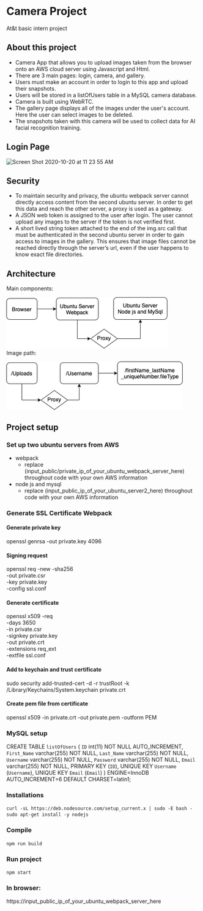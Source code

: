 # Camera Project
At&t basic intern project
## About this project
* Camera App that allows you to upload images taken from the browser onto an AWS cloud server using Javascript and Html.
* There are 3 main pages: login, camera, and gallery.
* Users must make an account in order to login to this app and upload their snapshots.
* Users will be stored in a listOfUsers table in a MySQL camera database.
* Camera is built using WebRTC.
* The gallery page displays all of the images under the user's account. Here the user can select images to be deleted.
* The snapshots taken with this camera will be used to collect data for AI facial recognition training.

## Login Page
<img width="508" alt="Screen Shot 2020-10-20 at 11 23 55 AM" src="https://user-images.githubusercontent.com/69057964/104542147-f708e780-55f0-11eb-95dd-fe3a193db5af.png">

## Security
* To maintain security and privacy, the ubuntu webpack server cannot directly access content from the second ubuntu server. In order to get this data and reach the other server, a proxy is used as a gateway.
* A JSON web token is assigned to the user after login. The user cannot upload any images to the server if the token is not verified first.
* A short lived string token attached to the end of the img.src call that must be authenticated in the second ubuntu server in order to gain access to images in the gallery. This ensures that image files cannot be reached directly through the server’s url, even if the user happens to know exact file directories. 

## Architecture
Main components:  
  
![Diagram](https://github.com/maggiezhou06/camera/blob/master/ubuntu_webpack_server/architecture.png)  
Image path:  
  
![Diagram](https://github.com/maggiezhou06/camera/blob/master/ubuntu_webpack_server/image_path.png)


## Project setup

### Set up two ubuntu servers from AWS
* webpack
  * replace (input_public/private_ip_of_your_ubuntu_webpack_server_here) throughout code with your own AWS information
* node js and mysql
  * replace (input_public_ip_of_your_ubuntu_server2_here) throughout code with your own AWS information

### Generate SSL Certificate Webpack
#### Generate private key
openssl genrsa -out private.key 4096
#### Signing request
openssl req -new -sha256 \
    -out private.csr \
    -key private.key \
    -config ssl.conf 
#### Generate certificate
openssl x509 -req \
    -days 3650 \
    -in private.csr \
    -signkey private.key \
    -out private.crt \
    -extensions req_ext \
    -extfile ssl.conf
#### Add to keychain and trust certificate
sudo security add-trusted-cert -d -r trustRoot -k /Library/Keychains/System.keychain private.crt
#### Create pem file from certificate
openssl x509 -in private.crt -out private.pem -outform PEM

### MySQL setup
CREATE TABLE `listOfUsers` (
  `ID` int(11) NOT NULL AUTO_INCREMENT,
  `First_Name` varchar(255) NOT NULL,
  `Last_Name` varchar(255) NOT NULL,
  `Username` varchar(255) NOT NULL,
  `Password` varchar(255) NOT NULL,
  `Email` varchar(255) NOT NULL,
  PRIMARY KEY (`ID`),
  UNIQUE KEY `Username` (`Username`),
  UNIQUE KEY `Email` (`Email`)
) ENGINE=InnoDB AUTO_INCREMENT=6 DEFAULT CHARSET=latin1;


### Installations
```
curl -sL https://deb.nodesource.com/setup_current.x | sudo -E bash - sudo apt-get install -y nodejs
```
### Compile
```
npm run build
```
### Run project
```
npm start
```
### In browser:
https://input_public_ip_of_your_ubuntu_webpack_server_here
